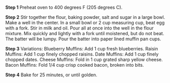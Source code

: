 **Step 1**
Preheat oven to 400 degrees F (205 degrees C).

**Step 2** 
Stir together the flour, baking powder, salt and sugar in a large bowl. Make a well in the center. In a small bowl or 2 cup measuring cup, beat egg with a fork. Stir in milk and oil. Pour all at once into the well in the flour mixture. Mix quickly and lightly with a fork until moistened, but do not beat. The batter will be lumpy. Pour the batter into paper lined muffin pan cups.

**Step 3**
Variations: Blueberry Muffins: Add 1 cup fresh blueberries. Raisin Muffins: Add 1 cup finely chopped raisins. Date Muffins: Add 1 cup finely chopped dates. Cheese Muffins: Fold in 1 cup grated sharp yellow cheese. Bacon Muffins: Fold 1/4 cup crisp cooked bacon, broken into bits.

**Step 4**
Bake for 25 minutes, or until golden. 